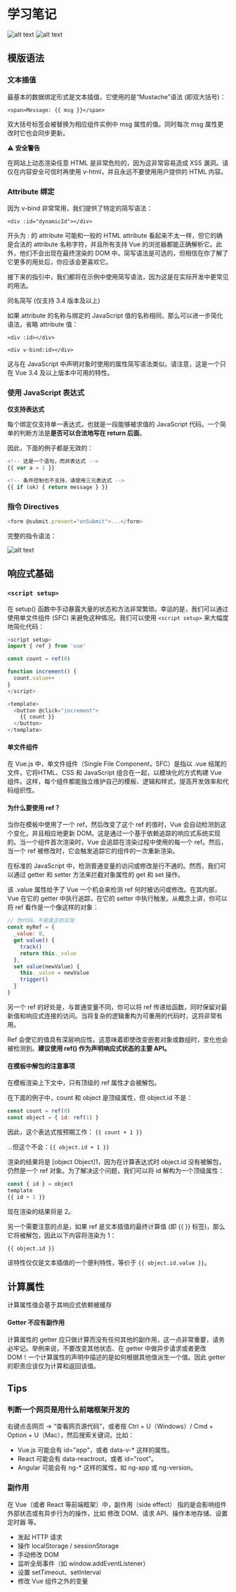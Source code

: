 # 学习笔记

![alt text](image.png)
![alt text](image-1.png)

## 模版语法

### 文本插值

最基本的数据绑定形式是文本插值，它使用的是“Mustache”语法 (即双大括号)：

`<span>Message: {{ msg }}</span>`

双大括号标签会被替换为相应组件实例中 msg 属性的值。同时每次 msg 属性更改时它也会同步更新。

⚠️ **安全警告**

在网站上动态渲染任意 HTML 是非常危险的，因为这非常容易造成 XSS 漏洞。请仅在内容安全可信时再使用 v-html，并且永远不要使用用户提供的 HTML 内容。

### Attribute 绑定

因为 v-bind 非常常用，我们提供了特定的简写语法：

`<div :id="dynamicId"></div>`

开头为 : 的 attribute 可能和一般的 HTML attribute 看起来不太一样，但它的确是合法的 attribute 名称字符，并且所有支持 Vue 的浏览器都能正确解析它。此外，他们不会出现在最终渲染的 DOM 中。简写语法是可选的，但相信在你了解了它更多的用处后，你应该会更喜欢它。

接下来的指引中，我们都将在示例中使用简写语法，因为这是在实际开发中更常见的用法。

同名简写 ​(仅支持 3.4 版本及以上)

如果 attribute 的名称与绑定的 JavaScript 值的名称相同，那么可以进一步简化语法，省略 attribute 值：

<!-- 与 :id="id" 相同 -->

`<div :id></div>`

<!-- 这也同样有效 -->

`<div v-bind:id></div>`

这与在 JavaScript 中声明对象时使用的属性简写语法类似。请注意，这是一个只在 Vue 3.4 及以上版本中可用的特性。

### 使用 JavaScript 表达式

**仅支持表达式 ​**

每个绑定仅支持单一表达式，也就是一段能够被求值的 JavaScript 代码。一个简单的判断方法是**是否可以合法地写在 return 后面**。

因此，下面的例子都是无效的：

```javascript
<!-- 这是一个语句，而非表达式 -->
{{ var a = 1 }}

<!-- 条件控制也不支持，请使用三元表达式 -->
{{ if (ok) { return message } }}
```

### 指令 Directives

```javascript
<form @submit.prevent="onSubmit">...</form>
```

完整的指令语法：

![alt text](image-2.png)

## 响应式基础

### `<script setup>`

在 setup() 函数中手动暴露大量的状态和方法非常繁琐。幸运的是，我们可以通过使用单文件组件 (SFC) 来避免这种情况。我们可以使用 `<script setup>` 来大幅度地简化代码：

```javascript
<script setup>
import { ref } from 'vue'

const count = ref(0)

function increment() {
  count.value++
}
</script>

<template>
  <button @click="increment">
    {{ count }}
  </button>
</template>
```

#### 单文件组件

在 Vue.js 中，单文件组件（Single File Component，SFC）是指以 .vue 结尾的文件，它将HTML、CSS 和 JavaScript 组合在一起，以模块化的方式构建 Vue 组件。这样，每个组件都能独立维护自己的模板、逻辑和样式，提高开发效率和代码组织性。

#### 为什么要使用 ref？

当你在模板中使用了一个 ref，然后改变了这个 ref 的值时，Vue 会自动检测到这个变化，并且相应地更新 DOM。这是通过一个基于依赖追踪的响应式系统实现的。当一个组件首次渲染时，Vue 会追踪在渲染过程中使用的每一个 ref。然后，当一个 ref 被修改时，它会触发追踪它的组件的一次重新渲染。

在标准的 JavaScript 中，检测普通变量的访问或修改是行不通的。然而，我们可以通过 getter 和 setter 方法来拦截对象属性的 get 和 set 操作。

该 .value 属性给予了 Vue 一个机会来检测 ref 何时被访问或修改。在其内部，Vue 在它的 getter 中执行追踪，在它的 setter 中执行触发。从概念上讲，你可以将 ref 看作是一个像这样的对象：

```javascript
// 伪代码，不是真正的实现
const myRef = {
  _value: 0,
  get value() {
    track()
    return this._value
  },
  set value(newValue) {
    this._value = newValue
    trigger()
  }
}
```

另一个 ref 的好处是，与普通变量不同，你可以将 ref 传递给函数，同时保留对最新值和响应式连接的访问。当将复杂的逻辑重构为可重用的代码时，这将非常有用。

Ref 会使它的值具有深层响应性。这意味着即使改变嵌套对象或数组时，变化也会被检测到。**建议使用 ref() 作为声明响应式状态的主要 API。**


#### 在模板中解包的注意事项​
在模板渲染上下文中，只有顶级的 ref 属性才会被解包。

在下面的例子中，count 和 object 是顶级属性，但 object.id 不是：

```javascript
const count = ref(0)
const object = { id: ref(1) }
```

因此，这个表达式按预期工作：
`{{ count + 1 }}`

...但这个不会：`{{ object.id + 1 }}`

渲染的结果将是 [object Object]1，因为在计算表达式时 object.id 没有被解包，仍然是一个 ref 对象。为了解决这个问题，我们可以将 id 解构为一个顶级属性：

```javascript
const { id } = object
template
{{ id + 1 }}
```

现在渲染的结果将是 2。

另一个需要注意的点是，如果 ref 是文本插值的最终计算值 (即 {{ }} 标签)，那么它将被解包，因此以下内容将渲染为 1：

`{{ object.id }}`

该特性仅仅是文本插值的一个便利特性，等价于 `{{ object.id.value }}`。

## 计算属性

计算属性值会基于其响应式依赖被缓存

#### Getter 不应有副作用​
计算属性的 getter 应只做计算而没有任何其他的副作用，这一点非常重要，请务必牢记。举例来说，不要改变其他状态、在 getter 中做异步请求或者更改 DOM！一个计算属性的声明中描述的是如何根据其他值派生一个值。因此 getter 的职责应该仅为计算和返回该值。

## Tips

### 判断一个网页是用什么前端框架开发的

右键点击网页 → “查看网页源代码”，或者按 Ctrl + U（Windows）/ Cmd + Option + U（Mac），然后搜索关键词，比如：

- Vue.js 可能会有 id="app"，或者 data-v-* 这样的属性。
- React 可能会有 data-reactroot，或者 id="root"。
- Angular 可能会有 ng-* 这样的属性，如 ng-app 或 ng-version。


### 副作用

在 Vue（或者 React 等前端框架）中，副作用（side effect） 指的是会影响组件外部状态或有异步行为的操作，比如 修改 DOM、请求 API、操作本地存储、设置定时器 等。

- 发起 HTTP 请求
- 操作 localStorage / sessionStorage
- 手动修改 DOM
- 监听全局事件（如 window.addEventListener）
- 设置 setTimeout、setInterval
- 修改 Vue 组件之外的变量